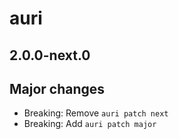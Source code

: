 # auri

## 2.0.0-next.0

## Major changes

- Breaking: Remove `auri patch next`
- Breaking: Add `auri patch major`
